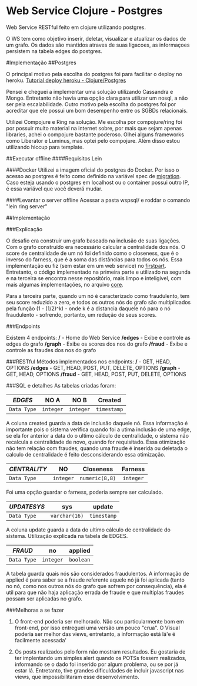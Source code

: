 # Web Service Clojure - Postgres

Web Service RESTful feito em clojure utilizando postgres.

O WS tem como objetivo inserir, deletar, visualizar e atualizar os dados de um grafo. Os dados são mantidos atraves de suas ligacoes, as informaçoes persistem na tabela edges do postgres.

#Implementação
##Postgres

O principal motivo pela escolha do postgres foi para facilitar o deploy no heroku.
[Tutorial deploy heroku - Clojure/Postgres](https://devcenter.heroku.com/articles/clojure-web-application)

Pensei e cheguei a implementar uma solução utilizando Cassandra e Mongo. Entretanto não havia uma opção clara para utilizar um nosql, a não ser pela escalabilidade. Outro motivo pela escolha do postgres foi por acreditar que ele possui um bom desempenho entre os SGBDs relacionais.

Utilizei Compojure e Ring na solução. Me escolha por compojure/ring foi por possuir muito material na internet sobre, por mais que sejam apenas libraries, achei o compojure bastante poderoso. Olhei alguns frameworks como Liberator e Luminus, mas optei pelo compojure. Além disso estou utilizando hiccup para template.


##Executar offline
####Requisitos
Lein

####Docker
Utilizei a imagem oficial do postgres do Docker. Por isso o acesso ao postgres é feito como definido na variável spec de [migration](/src/wspsql/models/migration.clj). Caso esteja usando o postgres em localhost ou o container possui outro IP, é essa variável que você deverá mudar.

####Levantar o server offline
Acessar a pasta wspsql/ e roddar o comando "lein ring server"

##Implementação

###Explicação

O desafio era construir um grafo baseado na inclusão de suas ligações. Com o grafo construído era necessário calcular a centralidade dos nós. O score de centralidade de um nó foi definido como o closeness, que é o inverso do farness, que é a soma das distâncias para todos os nós. Essa implementação eu fiz (sem estar em um web service) no [firstpart](https://github.com/BAlmeidaS/FirstPart). Entretanto, o código implementado na primeira parte e utilizado na segunda e na terceira se encontra nesse repositório, mais limpo e inteligivel, com mais algumas implementações, no arquivo [core](/src/wspsql/controllers/core.clj).

Para a terceira parte, quando um nó é caracterizado como fraudulento, tem seu score reduzido a zero, e todos os outros nós do grafo são multiplicados pela função (1 - (1/2)^k) - onde k é a distancia daquele nó para o nó fraudulento - sofrendo, portanto, um redução de seus scores.

###Endpoints

Existem 4 endpoints:
**__/__** - Home do Web Service
**__/edges__** - Exibe e controle as edges do grafo
**__/graph__** - Exibe os scores dos nos do grafo
**__/fraud__** - Exibe e controle as fraudes dos nos do grafo

###RESTful
Métodos implementados nos endpoints:
**__/__** - GET, HEAD, OPTIONS
**__/edges__** - GET, HEAD, POST, PUT, DELETE, OPTIONS
**__/graph__** - GET, HEAD, OPTIONS
**__/fraud__** - GET, HEAD, POST, PUT, DELETE, OPTIONS

###SQL e detalhes
As tabelas criadas foram:


| *EDGES*         | NO A           | NO B  | Created |
| ------------- |:-------------:| :-----:| :-----: |
| `Data Type`     | `integer` | `integer` | `timestamp` |

A coluna created guarda a data de inclusão daquele nó. Essa informação é importante pois o sistema verifica quando foi a utima inclusão de uma edge, se ela for anterior a data do o ultimo cálculo de centralidade, o sistema não recalcula a centralidade de novo, quando for requisitado. Essa otimização não tem relação com fraudes, quando uma fraude é inserida ou deletada o calculo de centralidade é feito desconsiderando essa otimização.

| *CENTRALITY*         | NO          | Closeness  | Farness |
| ------------- |:-------------:| :-----:| :-----: |
| `Data Type`     | `integer` | `numeric(8,8)` | `integer` |

Foi uma opção guardar o farness, poderia sempre ser calculado.

| *UPDATESYS*         | sys         | update|
| ------------- |:-------------:| :-----:| 
| `Data Type`     | `varchar(16)` | `timestamp` |

A coluna update guarda a data do ultimo cálculo de centralidade do sistema. Utilização explicada na tabela de EDGES.

| *FRAUD*         | no         | applied|
| ------------- |:-------------:| :-----:| 
| `Data Type`     | `integer` | `boolean` |

A tabela guarda quais nós são considerados fraudulentos. A informação de applied é para saber se a fraude referente aquele nó já foi aplicada (tanto no nó, como nos outros nós do grafo que sofrem por consequência), ela é util para que não haja aplicação errada de fraude e que multiplas fraudes possam ser aplicadas no grafo.

###Melhoras a se fazer

1. O front-end poderia ser melhorado. Não sou particularmente bom em front-end, por isso entreguei uma versão um pouco "crua". O Visual poderia ser melhor das views, entretanto, a informação está lá'e é facilmente acessada'

2. Os posts realizados pelo form não mostram resultados. Eu gostaria de ter implentando um simples alert quando os POTSs fossem realizados, informando se o dado foi inserido por algum problema, ou se por já estar lá. Entretanto, tive grandes dificuldades de incluir javascript nas views, que impossibilitaram esse desenvolvimento.












